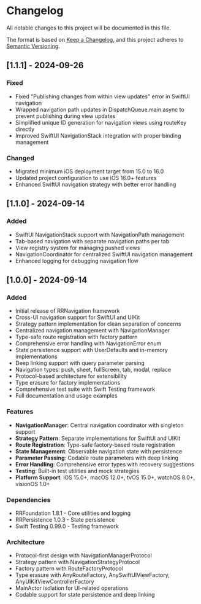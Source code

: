 # Changelog

All notable changes to this project will be documented in this file.

The format is based on [Keep a Changelog](https://keepachangelog.com/en/1.0.0/),
and this project adheres to [Semantic Versioning](https://semver.org/spec/v2.0.0.html).

## [1.1.1] - 2024-09-26

### Fixed
- Fixed "Publishing changes from within view updates" error in SwiftUI navigation
- Wrapped navigation path updates in DispatchQueue.main.async to prevent publishing during view updates
- Simplified unique ID generation for navigation views using routeKey directly
- Improved SwiftUI NavigationStack integration with proper binding management

### Changed
- Migrated minimum iOS deployment target from 15.0 to 16.0
- Updated project configuration to use iOS 16.0+ features
- Enhanced SwiftUI navigation strategy with better error handling

## [1.1.0] - 2024-09-14

### Added
- SwiftUI NavigationStack support with NavigationPath management
- Tab-based navigation with separate navigation paths per tab
- View registry system for managing pushed views
- NavigationCoordinator for centralized SwiftUI navigation management
- Enhanced logging for debugging navigation flow

## [1.0.0] - 2024-09-14

### Added
- Initial release of RRNavigation framework
- Cross-UI navigation support for SwiftUI and UIKit
- Strategy pattern implementation for clean separation of concerns
- Centralized navigation management with NavigationManager
- Type-safe route registration with factory pattern
- Comprehensive error handling with NavigationError enum
- State persistence support with UserDefaults and in-memory implementations
- Deep linking support with query parameter parsing
- Navigation types: push, sheet, fullScreen, tab, modal, replace
- Protocol-based architecture for extensibility
- Type erasure for factory implementations
- Comprehensive test suite with Swift Testing framework
- Full documentation and usage examples

### Features
- **NavigationManager**: Central navigation coordinator with singleton support
- **Strategy Pattern**: Separate implementations for SwiftUI and UIKit
- **Route Registration**: Type-safe factory-based route registration
- **State Management**: Observable navigation state with persistence
- **Parameter Passing**: Codable route parameters with deep linking
- **Error Handling**: Comprehensive error types with recovery suggestions
- **Testing**: Built-in test utilities and mock strategies
- **Platform Support**: iOS 15.0+, macOS 12.0+, tvOS 15.0+, watchOS 8.0+, visionOS 1.0+

### Dependencies
- RRFoundation 1.8.1 - Core utilities and logging
- RRPersistence 1.0.3 - State persistence
- Swift Testing 0.99.0 - Testing framework

### Architecture
- Protocol-first design with NavigationManagerProtocol
- Strategy pattern with NavigationStrategyProtocol
- Factory pattern with RouteFactoryProtocol
- Type erasure with AnyRouteFactory, AnySwiftUIViewFactory, AnyUIKitViewControllerFactory
- MainActor isolation for UI-related operations
- Codable support for state persistence and deep linking
